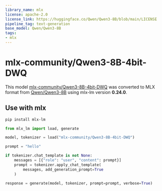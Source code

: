 ```yaml
---
library_name: mlx
license: apache-2.0
license_link: https://huggingface.co/Qwen/Qwen3-8B/blob/main/LICENSE
pipeline_tag: text-generation
base_model: Qwen/Qwen3-8B
tags:
- mlx
---
```


# mlx-community/Qwen3-8B-4bit-DWQ

This model [mlx-community/Qwen3-8B-4bit-DWQ](https://huggingface.co/mlx-community/Qwen3-8B-4bit-DWQ) was
converted to MLX format from [Qwen/Qwen3-8B](https://huggingface.co/Qwen/Qwen3-8B)
using mlx-lm version **0.24.0**.

## Use with mlx

```bash
pip install mlx-lm
```

```python
from mlx_lm import load, generate

model, tokenizer = load("mlx-community/Qwen3-8B-4bit-DWQ")

prompt = "hello"

if tokenizer.chat_template is not None:
    messages = [{"role": "user", "content": prompt}]
    prompt = tokenizer.apply_chat_template(
        messages, add_generation_prompt=True
    )

response = generate(model, tokenizer, prompt=prompt, verbose=True)
```
